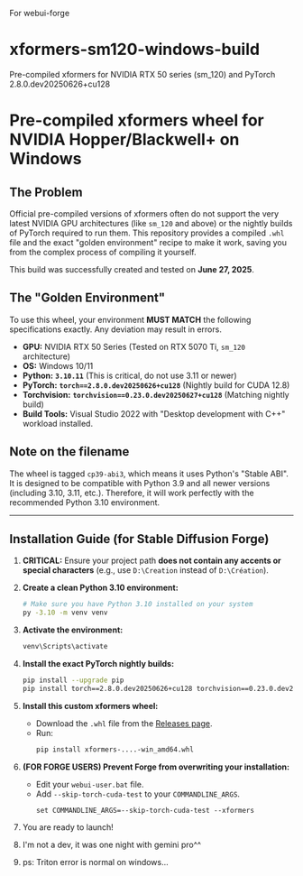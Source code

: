 For webui-forge
# xformers-sm120-windows-build
Pre-compiled xformers for NVIDIA RTX 50 series (sm_120) and PyTorch 2.8.0.dev20250626+cu128

# Pre-compiled xformers wheel for NVIDIA Hopper/Blackwell+ on Windows

## The Problem

Official pre-compiled versions of xformers often do not support the very latest NVIDIA GPU architectures (like `sm_120` and above) or the nightly builds of PyTorch required to run them. This repository provides a compiled `.whl` file and the exact "golden environment" recipe to make it work, saving you from the complex process of compiling it yourself.

This build was successfully created and tested on **June 27, 2025**.

## The "Golden Environment"

To use this wheel, your environment **MUST MATCH** the following specifications exactly. Any deviation may result in errors.

*   **GPU:** NVIDIA RTX 50 Series (Tested on RTX 5070 Ti, `sm_120` architecture)
*   **OS:** Windows 10/11
*   **Python:** **`3.10.11`** (This is critical, do not use 3.11 or newer)
*   **PyTorch:** **`torch==2.8.0.dev20250626+cu128`** (Nightly build for CUDA 12.8)
*   **Torchvision:** **`torchvision==0.23.0.dev20250627+cu128`** (Matching nightly build)
*   **Build Tools:** Visual Studio 2022 with "Desktop development with C++" workload installed.

## Note on the filename
The wheel is tagged `cp39-abi3`, which means it uses Python's "Stable ABI". It is designed to be compatible with Python 3.9 and all newer versions (including 3.10, 3.11, etc.). Therefore, it will work perfectly with the recommended Python 3.10 environment.

---

## Installation Guide (for Stable Diffusion Forge)

1.  **CRITICAL:** Ensure your project path **does not contain any accents or special characters** (e.g., use `D:\Creation` instead of `D:\Création`).

2.  **Create a clean Python 3.10 environment:**
    ```bash
    # Make sure you have Python 3.10 installed on your system
    py -3.10 -m venv venv
    ```

3.  **Activate the environment:**
    ```bash
    venv\Scripts\activate
    ```

4.  **Install the exact PyTorch nightly builds:**
    ```bash
    pip install --upgrade pip
    pip install torch==2.8.0.dev20250626+cu128 torchvision==0.23.0.dev20250627+cu128 --index-url https://download.pytorch.org/whl/nightly/cu128
    ```

5.  **Install this custom xformers wheel:**
    *   Download the `.whl` file from the [Releases page](https://github.com/TheAsh111/xformers-sm120-windows-build/releases).
    *   Run:
        ```bash
        pip install xformers-....-win_amd64.whl
        ```

6.  **(FOR FORGE USERS) Prevent Forge from overwriting your installation:**
    *   Edit your `webui-user.bat` file.
    *   Add `--skip-torch-cuda-test` to your `COMMANDLINE_ARGS`.
        ```batch
        set COMMANDLINE_ARGS=--skip-torch-cuda-test --xformers
        ```

7.  You are ready to launch!

8.  I'm not a dev, it was one night with gemini pro^^
9.  ps: Triton error is normal on windows...


